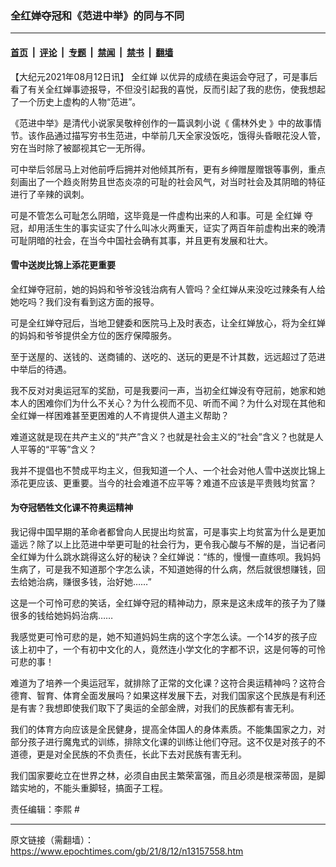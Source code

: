 ### 全红婵夺冠和《范进中举》的同与不同

---

#### [首页](../../../..?n13157558) &nbsp;|&nbsp; [评论](../../../../../epoch-comment?n13157558) &nbsp;|&nbsp; [专题](../../../../../epoch-special?n13157558) &nbsp;|&nbsp; [禁闻](../../../../../epoch-news?n13157558) &nbsp;|&nbsp; [禁书](../../../../../books?n13157558) &nbsp;|&nbsp; [翻墙](https://github.com/gfw-breaker/nogfw/blob/master/README.md?n13157558)


<div class="post_content" id="artbody" itemprop="articleBody">
 <!-- article content begin -->
 <p>
  【大纪元2021年08月12日讯】
  <ok href="https://www.epochtimes.com/gb/tag/%E5%85%A8%E7%BA%A2%E5%A9%B5.html">
   全红婵
  </ok>
  以优异的成绩在奥运会夺冠了，可是事后看了有关全红婵事迹报导，不但没引起我的喜悦，反而引起了我的悲伤，使我想起了一个历史上虚构的人物“范进”。
 </p>
 <p>
  《范进中举》是清代小说家吴敬梓创作的一篇讽刺小说《
  <ok href="https://www.epochtimes.com/gb/tag/%E5%84%92%E6%9E%97%E5%A4%96%E5%8F%B2.html">
   儒林外史
  </ok>
  》中的故事情节。该作品通过描写穷书生范进，中举前几天全家没饭吃，饿得头昏眼花没人管，穷在当时除了被鄙视其它一无所得。
 </p>
 <p>
  可中举后邻居马上对他前呼后拥并对他倾其所有，更有乡绅赠屋赠银等事例，重点刻画出了一个趋炎附势且世态炎凉的可耻的社会风气，对当时社会及其阴暗的特征进行了辛辣的讽刺。
 </p>
 <p>
  可是不管怎么可耻怎么阴暗，这毕竟是一件虚构出来的人和事。可是
  <ok href="https://www.epochtimes.com/gb/tag/%E5%85%A8%E7%BA%A2%E5%A9%B5.html">
   全红婵
  </ok>
  夺冠，却用活生生的事实证实了什么叫冰火两重天，证实了两百年前虚构出来的晚清可耻阴暗的社会，在当今中国社会确有其事，并且更有发展和壮大。
 </p>
 <h4>
  雪中送炭比锦上添花更重要
 </h4>
 <p>
  全红婵夺冠前，她的妈妈和爷爷没钱治病有人管吗？全红婵从来没吃过辣条有人给她吃吗？我们没有看到这方面的报导。
 </p>
 <p>
  可是全红婵夺冠后，当地卫健委和医院马上及时表态，让全红婵放心，将为全红婵的妈妈和爷爷提供全方位的医疗保障服务。
 </p>
 <p>
  至于送屋的、送钱的、送商铺的、送吃的、送玩的更是不计其数，远远超过了范进中举后的待遇。
 </p>
 <p>
  我不反对对奥运冠军的奖励，可是我要问一声，当初全红婵没有夺冠前，她家和她本人的困难你们为什么不关心？为什么视而不见、听而不闻？为什么对现在其他和全红婵一样困难甚至更困难的人不肯提供人道主义帮助？
 </p>
 <p>
  难道这就是现在共产主义的“共产”含义？也就是社会主义的“社会”含义？也就是人人平等的“平等”含义？
 </p>
 <p>
  我并不提倡也不赞成平均主义，但我知道一个人、一个社会对他人雪中送炭比锦上添花更应该、更重要。当今的社会难道不应平等？难道不应该是平贵贱均贫富？
 </p>
 <h4>
  为夺冠牺牲文化课不符奥运精神
 </h4>
 <p>
  我记得中国早期的革命者都曾向人民提出均贫富，可是事实上均贫富为什么是更加遥远？除了以上比范进中举更可耻的社会行为，更令我心酸与不解的是，当记者问全红婵为什么跳水跳得这么好的秘诀？全红婵说：“练的，慢慢一直练呗。我妈妈生病了，可是我不知道那个字怎么读，不知道她得的什么病，然后就很想赚钱，回去给她治病，赚很多钱，治好她……”
 </p>
 <p>
  这是一个可怜可悲的笑话，全红婵夺冠的精神动力，原来是这未成年的孩子为了赚很多的钱给她妈妈治病……
 </p>
 <p>
  我感觉更可怜可悲的是，她不知道妈妈生病的这个字怎么读。一个14岁的孩子应该上初中了，一个有初中文化的人，竟然连小学文化的字都不识，这是何等的可怜可悲的事！
 </p>
 <p>
  难道为了培养一个奥运冠军，就排除了正常的文化课？这符合奥运精神吗？这符合德育、智育、体育全面发展吗？如果这样发展下去，对我们国家这个民族是有利还是有害？我想即使我们取下了奥运的全部金牌，对我们的民族都有害无利。
 </p>
 <p>
  我们的体育方向应该是全民健身，提高全体国人的身体素质。不能集国家之力，对部分孩子进行魔鬼式的训练，排除文化课的训练让他们夺冠。这不仅是对孩子的不道德，更是对全民族的不负责任，长此下去对民族有害无利。
 </p>
 <p>
  我们国家要屹立在世界之林，必须自由民主繁荣富强，而且必须是根深蒂固，是脚踏实地的，不能头重脚轻，搞面子工程。
 </p>
 <p>
  责任编辑：李熙 #
 </p>
 <!-- article content end -->
 <div id="below_article_ad">
 </div>
</div>


---

原文链接（需翻墙）：https://www.epochtimes.com/gb/21/8/12/n13157558.htm